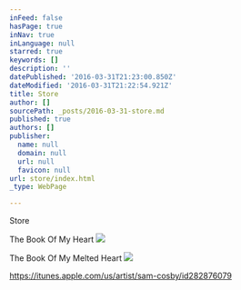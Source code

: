 ```yaml
---
inFeed: false
hasPage: true
inNav: true
inLanguage: null
starred: true
keywords: []
description: ''
datePublished: '2016-03-31T21:23:00.850Z'
dateModified: '2016-03-31T21:22:54.921Z'
title: Store
author: []
sourcePath: _posts/2016-03-31-store.md
published: true
authors: []
publisher:
  name: null
  domain: null
  url: null
  favicon: null
url: store/index.html
_type: WebPage

---
```

Store

The Book Of My Heart
![](https://the-grid-user-content.s3-us-west-2.amazonaws.com/aa976d71-2329-420d-982e-48adf35a83f1.png)

The Book Of My Melted Heart
![](https://the-grid-user-content.s3-us-west-2.amazonaws.com/fe94ebb9-599f-438a-a464-005fd538667b.png)

https://itunes.apple.com/us/artist/sam-cosby/id282876079